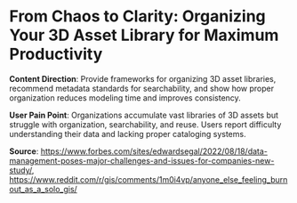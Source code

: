 # From Chaos to Clarity: Organizing Your 3D Asset Library for Maximum Productivity

**Content Direction**: Provide frameworks for organizing 3D asset libraries, recommend metadata standards for searchability, and show how proper organization reduces modeling time and improves consistency.

**User Pain Point**: Organizations accumulate vast libraries of 3D assets but struggle with organization, searchability, and reuse. Users report difficulty understanding their data and lacking proper cataloging systems.

**Source**: https://www.forbes.com/sites/edwardsegal/2022/08/18/data-management-poses-major-challenges-and-issues-for-companies-new-study/, https://www.reddit.com/r/gis/comments/1m0i4vp/anyone_else_feeling_burnout_as_a_solo_gis/

